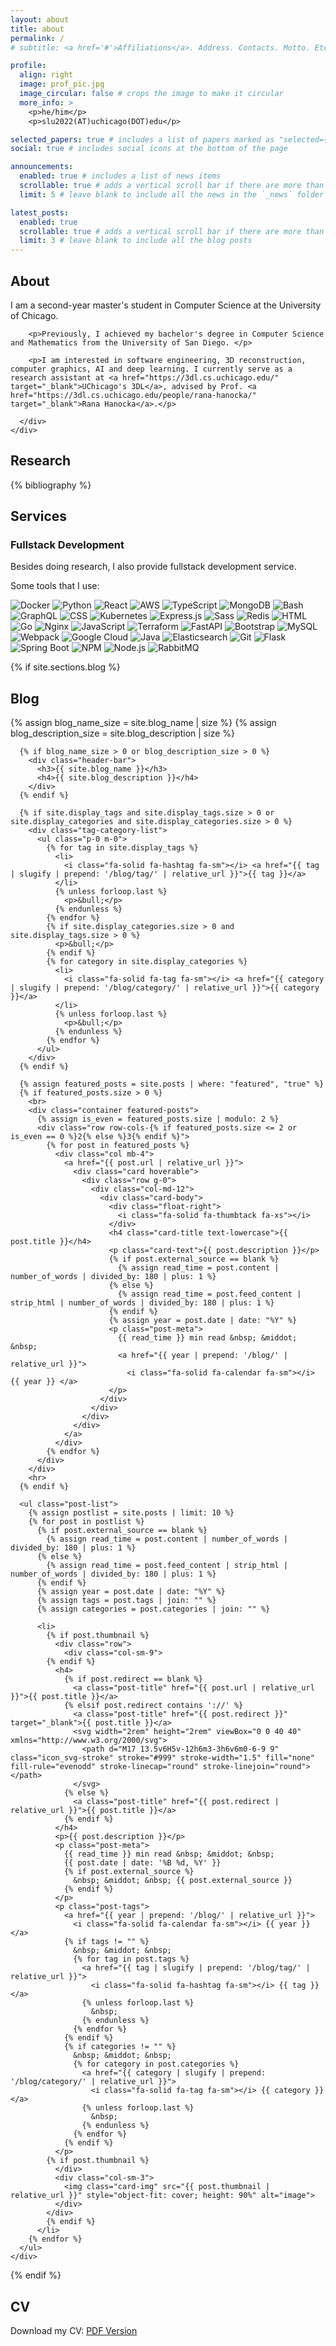```yaml
---
layout: about
title: about
permalink: /
# subtitle: <a href='#'>Affiliations</a>. Address. Contacts. Motto. Etc.

profile:
  align: right
  image: prof_pic.jpg
  image_circular: false # crops the image to make it circular
  more_info: >
    <p>he/him</p>
    <p>slu2022(AT)uchicago(DOT)edu</p>

selected_papers: true # includes a list of papers marked as "selected={true}"
social: true # includes social icons at the bottom of the page

announcements:
  enabled: true # includes a list of news items
  scrollable: true # adds a vertical scroll bar if there are more than 3 news items
  limit: 5 # leave blank to include all the news in the `_news` folder

latest_posts:
  enabled: true
  scrollable: true # adds a vertical scroll bar if there are more than 3 new posts items
  limit: 3 # leave blank to include all the blog posts
---
```


<!-- About Section -->
<section id="about" class="section">
  <div class="container">
    <div class="row">
      <div class="col-lg-8">
        <h2 class="section-title">About</h2>
        <p>I am a second-year master's student in Computer Science at the University of Chicago. </p>
        
        <p>Previously, I achieved my bachelor's degree in Computer Science and Mathematics from the University of San Diego. </p>

        <p>I am interested in software engineering, 3D reconstruction, computer graphics, AI and deep learning. I currently serve as a research assistant at <a href="https://3dl.cs.uchicago.edu/" target="_blank">UChicago's 3DL</a>, advised by Prof. <a href="https://3dl.cs.uchicago.edu/people/rana-hanocka/" target="_blank">Rana Hanocka</a>.</p>

      </div>
    </div>

  </div>
</section>

<!-- Research Section -->
<section id="research" class="section">
  <div class="container">
    <h2 class="section-title">Research</h2>
    <div class="publications">
      <!-- {% include bib_search.liquid %} -->
      {% bibliography %}
    </div>
  </div>
</section>

<!-- Services Section -->
<section id="services" class="section">
  <div class="container">
    <h2 class="section-title">Services</h2>
    <div class="services">
      <h3 class="category">Fullstack Development</h3>
          <p>Besides doing research, I also provide fullstack development service.</p>
          <p>Some tools that I use:</p>
          <p>
            <img alt="Docker" src="https://img.shields.io/badge/-Docker-2496ED?style=flat-square&logo=docker&logoColor=white" />
            <img alt="Python" src="https://img.shields.io/badge/-Python-3776AB?style=flat-square&logo=python&logoColor=white" />
            <img alt="React" src="https://img.shields.io/badge/-React-61DAFB?style=flat-square&logo=react&logoColor=black" />
            <img alt="AWS" src="https://img.shields.io/badge/-AWS-232F3E?style=flat-square&logo=amazon-aws&logoColor=white" />
            <img alt="TypeScript" src="https://img.shields.io/badge/-TypeScript-007ACC?style=flat-square&logo=typescript&logoColor=white" />
            <img alt="MongoDB" src="https://img.shields.io/badge/-MongoDB-47A248?style=flat-square&logo=mongodb&logoColor=white" />
            <img alt="Bash" src="https://img.shields.io/badge/-Bash-4EAA25?style=flat-square&logo=gnu-bash&logoColor=white" />
            <img alt="GraphQL" src="https://img.shields.io/badge/-GraphQL-E10098?style=flat-square&logo=graphql&logoColor=white" />
            <img alt="CSS" src="https://img.shields.io/badge/-CSS-1572B6?style=flat-square&logo=css3&logoColor=white" />
            <img alt="Kubernetes" src="https://img.shields.io/badge/-Kubernetes-326CE5?style=flat-square&logo=kubernetes&logoColor=white" />
            <img alt="Express.js" src="https://img.shields.io/badge/-Express.js-000000?style=flat-square&logo=express&logoColor=white" />
            <img alt="Sass" src="https://img.shields.io/badge/-Sass-CC6699?style=flat-square&logo=sass&logoColor=white" />
            <img alt="Redis" src="https://img.shields.io/badge/-Redis-DC382D?style=flat-square&logo=redis&logoColor=white" />
            <img alt="HTML" src="https://img.shields.io/badge/-HTML-E34F26?style=flat-square&logo=html5&logoColor=white" />
            <img alt="Go" src="https://img.shields.io/badge/-Go-00ADD8?style=flat-square&logo=go&logoColor=white" />
            <img alt="Nginx" src="https://img.shields.io/badge/-Nginx-009639?style=flat-square&logo=nginx&logoColor=white" />
            <img alt="JavaScript" src="https://img.shields.io/badge/-JavaScript-F7DF1E?style=flat-square&logo=javascript&logoColor=black" />
            <img alt="Terraform" src="https://img.shields.io/badge/-Terraform-623CE4?style=flat-square&logo=terraform&logoColor=white" />
            <img alt="FastAPI" src="https://img.shields.io/badge/-FastAPI-009688?style=flat-square&logo=fastapi&logoColor=white" />
            <img alt="Bootstrap" src="https://img.shields.io/badge/-Bootstrap-7952B3?style=flat-square&logo=bootstrap&logoColor=white" />
            <img alt="MySQL" src="https://img.shields.io/badge/-MySQL-4479A1?style=flat-square&logo=mysql&logoColor=white" />
            <img alt="Webpack" src="https://img.shields.io/badge/-Webpack-8DD6F9?style=flat-square&logo=webpack&logoColor=black" />
            <img alt="Google Cloud" src="https://img.shields.io/badge/-Google%20Cloud-4285F4?style=flat-square&logo=google-cloud&logoColor=white" />
            <img alt="Java" src="https://img.shields.io/badge/-Java-007396?style=flat-square&logo=java&logoColor=white" />
            <img alt="Elasticsearch" src="https://img.shields.io/badge/-Elasticsearch-005571?style=flat-square&logo=elasticsearch&logoColor=white" />
            <img alt="Git" src="https://img.shields.io/badge/-Git-F05032?style=flat-square&logo=git&logoColor=white" />
            <img alt="Flask" src="https://img.shields.io/badge/-Flask-000000?style=flat-square&logo=flask&logoColor=white" />
            <img alt="Spring Boot" src="https://img.shields.io/badge/-Spring%20Boot-6DB33F?style=flat-square&logo=spring-boot&logoColor=white" />
            <img alt="NPM" src="https://img.shields.io/badge/-NPM-CB3837?style=flat-square&logo=npm&logoColor=white" />
            <img alt="Node.js" src="https://img.shields.io/badge/-Node.js-339933?style=flat-square&logo=node.js&logoColor=white" />
            <img alt="RabbitMQ" src="https://img.shields.io/badge/-RabbitMQ-FF6600?style=flat-square&logo=rabbitmq&logoColor=white" />
          </p>

<!-- Blog Section -->

{% if site.sections.blog %}

<section id="blog" class="section">
  <div class="container">
    <h2 class="section-title">Blog</h2>
    <div class="post">
      {% assign blog_name_size = site.blog_name | size %}
      {% assign blog_description_size = site.blog_description | size %}

      {% if blog_name_size > 0 or blog_description_size > 0 %}
        <div class="header-bar">
          <h3>{{ site.blog_name }}</h3>
          <h4>{{ site.blog_description }}</h4>
        </div>
      {% endif %}

      {% if site.display_tags and site.display_tags.size > 0 or site.display_categories and site.display_categories.size > 0 %}
        <div class="tag-category-list">
          <ul class="p-0 m-0">
            {% for tag in site.display_tags %}
              <li>
                <i class="fa-solid fa-hashtag fa-sm"></i> <a href="{{ tag | slugify | prepend: '/blog/tag/' | relative_url }}">{{ tag }}</a>
              </li>
              {% unless forloop.last %}
                <p>&bull;</p>
              {% endunless %}
            {% endfor %}
            {% if site.display_categories.size > 0 and site.display_tags.size > 0 %}
              <p>&bull;</p>
            {% endif %}
            {% for category in site.display_categories %}
              <li>
                <i class="fa-solid fa-tag fa-sm"></i> <a href="{{ category | slugify | prepend: '/blog/category/' | relative_url }}">{{ category }}</a>
              </li>
              {% unless forloop.last %}
                <p>&bull;</p>
              {% endunless %}
            {% endfor %}
          </ul>
        </div>
      {% endif %}

      {% assign featured_posts = site.posts | where: "featured", "true" %}
      {% if featured_posts.size > 0 %}
        <br>
        <div class="container featured-posts">
          {% assign is_even = featured_posts.size | modulo: 2 %}
          <div class="row row-cols-{% if featured_posts.size <= 2 or is_even == 0 %}2{% else %}3{% endif %}">
            {% for post in featured_posts %}
              <div class="col mb-4">
                <a href="{{ post.url | relative_url }}">
                  <div class="card hoverable">
                    <div class="row g-0">
                      <div class="col-md-12">
                        <div class="card-body">
                          <div class="float-right">
                            <i class="fa-solid fa-thumbtack fa-xs"></i>
                          </div>
                          <h4 class="card-title text-lowercase">{{ post.title }}</h4>
                          <p class="card-text">{{ post.description }}</p>
                          {% if post.external_source == blank %}
                            {% assign read_time = post.content | number_of_words | divided_by: 180 | plus: 1 %}
                          {% else %}
                            {% assign read_time = post.feed_content | strip_html | number_of_words | divided_by: 180 | plus: 1 %}
                          {% endif %}
                          {% assign year = post.date | date: "%Y" %}
                          <p class="post-meta">
                            {{ read_time }} min read &nbsp; &middot; &nbsp;
                            <a href="{{ year | prepend: '/blog/' | relative_url }}">
                              <i class="fa-solid fa-calendar fa-sm"></i> {{ year }} </a>
                          </p>
                        </div>
                      </div>
                    </div>
                  </div>
                </a>
              </div>
            {% endfor %}
          </div>
        </div>
        <hr>
      {% endif %}

      <ul class="post-list">
        {% assign postlist = site.posts | limit: 10 %}
        {% for post in postlist %}
          {% if post.external_source == blank %}
            {% assign read_time = post.content | number_of_words | divided_by: 180 | plus: 1 %}
          {% else %}
            {% assign read_time = post.feed_content | strip_html | number_of_words | divided_by: 180 | plus: 1 %}
          {% endif %}
          {% assign year = post.date | date: "%Y" %}
          {% assign tags = post.tags | join: "" %}
          {% assign categories = post.categories | join: "" %}

          <li>
            {% if post.thumbnail %}
              <div class="row">
                <div class="col-sm-9">
            {% endif %}
              <h4>
                {% if post.redirect == blank %}
                  <a class="post-title" href="{{ post.url | relative_url }}">{{ post.title }}</a>
                {% elsif post.redirect contains '://' %}
                  <a class="post-title" href="{{ post.redirect }}" target="_blank">{{ post.title }}</a>
                  <svg width="2rem" height="2rem" viewBox="0 0 40 40" xmlns="http://www.w3.org/2000/svg">
                    <path d="M17 13.5v6H5v-12h6m3-3h6v6m0-6-9 9" class="icon_svg-stroke" stroke="#999" stroke-width="1.5" fill="none" fill-rule="evenodd" stroke-linecap="round" stroke-linejoin="round"></path>
                  </svg>
                {% else %}
                  <a class="post-title" href="{{ post.redirect | relative_url }}">{{ post.title }}</a>
                {% endif %}
              </h4>
              <p>{{ post.description }}</p>
              <p class="post-meta">
                {{ read_time }} min read &nbsp; &middot; &nbsp;
                {{ post.date | date: '%B %d, %Y' }}
                {% if post.external_source %}
                  &nbsp; &middot; &nbsp; {{ post.external_source }}
                {% endif %}
              </p>
              <p class="post-tags">
                <a href="{{ year | prepend: '/blog/' | relative_url }}">
                  <i class="fa-solid fa-calendar fa-sm"></i> {{ year }} </a>
                {% if tags != "" %}
                  &nbsp; &middot; &nbsp;
                  {% for tag in post.tags %}
                    <a href="{{ tag | slugify | prepend: '/blog/tag/' | relative_url }}">
                      <i class="fa-solid fa-hashtag fa-sm"></i> {{ tag }}</a>
                    {% unless forloop.last %}
                      &nbsp;
                    {% endunless %}
                  {% endfor %}
                {% endif %}
                {% if categories != "" %}
                  &nbsp; &middot; &nbsp;
                  {% for category in post.categories %}
                    <a href="{{ category | slugify | prepend: '/blog/category/' | relative_url }}">
                      <i class="fa-solid fa-tag fa-sm"></i> {{ category }}</a>
                    {% unless forloop.last %}
                      &nbsp;
                    {% endunless %}
                  {% endfor %}
                {% endif %}
              </p>
            {% if post.thumbnail %}
              </div>
              <div class="col-sm-3">
                <img class="card-img" src="{{ post.thumbnail | relative_url }}" style="object-fit: cover; height: 90%" alt="image">
              </div>
            </div>
            {% endif %}
          </li>
        {% endfor %}
      </ul>
    </div>

  </div>
</section>
{% endif %}

<!-- CV Section -->
<section id="cv" class="section">
  <div class="container">
    <h2 class="section-title">CV</h2>
    <div class="cv-content">
      <p>Download my CV: <a href="{{ '/assets/pdf/example_pdf.pdf' | relative_url }}" target="_blank">PDF Version</a></p>
      <!-- <p>For a detailed CV, please download the PDF version above.</p> -->
    </div>
  </div>
</section>
